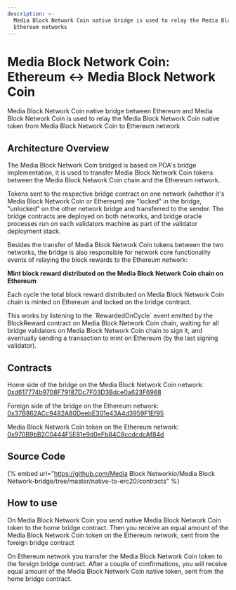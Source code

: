 ```yaml
---
description: >-
  Media Block Network Coin native bridge is used to relay the Media Block Network Coin native token between Media Block Network Coin and
  Ethereum networks
---
```


# Media Block Network Coin: Ethereum ↔ Media Block Network Coin

Media Block Network Coin native bridge between Ethereum and Media Block Network Coin is used to relay the Media Block Network Coin native token from Media Block Network Coin to Ethereum network

## Architecture Overview

The Media Block Network Coin bridged is based on POA's bridge implementation, it is used to transfer Media Block Network Coin tokens between the Media Block Network Coin chain and the Ethereum network.

Tokens sent to the respective bridge contract on one network \(whether it's Media Block Network Coin or Ethereum\) are "locked" in the bridge, "unlocked" on the other network bridge and transferred to the sender. The bridge contracts are deployed on both networks, and bridge oracle processes run on each validators machine as part of the validator deployment stack.

Besides the transfer of Media Block Network Coin tokens between the two networks, the bridge is also responsible for network core functionality events of relaying the block rewards to the Ethereum network:

**Mint block reward distributed on the Media Block Network Coin chain on Ethereum**

Each cycle the total block reward distributed on Media Block Network Coin chain is minted on Ethereum and locked on the bridge contract.

This works by listening to the \`RewardedOnCycle\` event emitted by the BlockReward contract on Media Block Network Coin chain, waiting for all bridge validators on Media Block Network Coin chain to sign it, and eventually sending a transaction to mint on Ethereum \(by the last signing validator\).

## Contracts

Home side of the bridge on the Media Block Network Coin network: [0xd617774b9708F79187Dc7F03D3Bdce0a623F6988](https://mediablock.ai/address/0xd617774b9708F79187Dc7F03D3Bdce0a623F6988/transactions)

Foreign side of the bridge on the Ethereum network: [0x37B862ACc9482A80DeebE301e43A4d3959F1Ef95](https://mediablock.ai/address/0x37B862ACc9482A80DeebE301e43A4d3959F1Ef95/transactions)

Media Block Network Coin token on the Ethereum network: [0x970B9bB2C0444F5E81e9d0eFb84C8ccdcdcAf84d](https://etherscan.io/token/0x970b9bb2c0444f5e81e9d0efb84c8ccdcdcaf84d)

## Source Code

{% embed url="https://github.com/Media Block Networkio/Media Block Network-bridge/tree/master/native-to-erc20/contracts" %}

## How to use

On Media Block Network Coin you send native Media Block Network Coin token to the home bridge contract. Then you receive an equal amount of the Media Block Network Coin token on the Ethereum network, sent from the foreign bridge contract

On Ethereum network you transfer the Media Block Network Coin token to the foreign bridge contract. After a couple of confirmations, you will receive equal amount of the Media Block Network Coin native token, sent from the home bridge contract.

#### 

